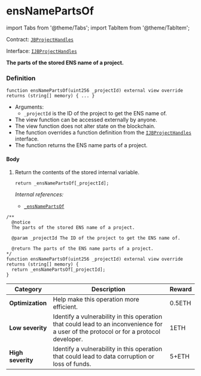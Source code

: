 # ensNamePartsOf

import Tabs from '@theme/Tabs';
import TabItem from '@theme/TabItem';

Contract: [`JBProjectHandles`](/v4/deprecated/v2/contracts/or-utilities/jbprojecthandles/README.md)​‌

Interface: [`IJBProjectHandles`](/v4/deprecated/v2/interfaces/ijbprojecthandles.md)

<Tabs>
<TabItem value="Step by step" label="Step by step">

**The parts of the stored ENS name of a project.**

### Definition

```
function ensNamePartsOf(uint256 _projectId) external view override returns (string[] memory) { ... }
```

* Arguments:
  * `_projectId` is the ID of the project to get the ENS name of.
* The view function can be accessed externally by anyone.
* The view function does not alter state on the blockchain.
* The function overrides a function definition from the [`IJBProjectHandles`](/v4/deprecated/v2/interfaces/ijbprojecthandles.md) interface.
* The function returns the ENS name parts of a project.

#### Body

1.  Return the contents of the stored internal variable.

    ```
    return _ensNamePartsOf[_projectId];
    ```

    _Internal references:_

    * [`_ensNamePartsOf`](/v4/deprecated/v2/contracts/or-utilities/jbprojecthandles/properties/-_ensnamepartsof.md)

</TabItem>

<TabItem value="Code" label="Code">

```
/**
  @notice
  The parts of the stored ENS name of a project.

  @param _projectId The ID of the project to get the ENS name of.

  @return The parts of the ENS name parts of a project.
*/
function ensNamePartsOf(uint256 _projectId) external view override returns (string[] memory) {
  return _ensNamePartsOf[_projectId];
}
```

</TabItem>

<TabItem value="Bug bounty" label="Bug bounty">

| Category          | Description                                                                                                                            | Reward |
| ----------------- | -------------------------------------------------------------------------------------------------------------------------------------- | ------ |
| **Optimization**  | Help make this operation more efficient.                                                                                               | 0.5ETH |
| **Low severity**  | Identify a vulnerability in this operation that could lead to an inconvenience for a user of the protocol or for a protocol developer. | 1ETH   |
| **High severity** | Identify a vulnerability in this operation that could lead to data corruption or loss of funds.                                        | 5+ETH  |

</TabItem>
</Tabs>
